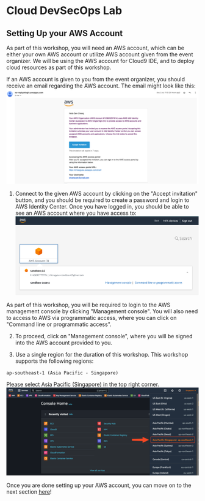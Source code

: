 # Cloud DevSecOps Lab
## Setting Up your AWS Account
As part of this workshop, you will need an AWS account, which can be either your own AWS account or utilize AWS account given from the event organizer. We will be using the AWS account for Cloud9 IDE, and to deploy cloud resources as part of this workshop.

If an AWS account is given to you from the event organizer, you should receive an email regarding the AWS account. The email might look like this:
![alt text](/resources/aws-org-invite.png?raw=true)

1. Connect to the given AWS account by clicking on the "Accept invitation" button, and you should be required to create a password and login to AWS Identity Center. Once you have logged in, you should be able to see an AWS account where you have access to:
![alt text](/resources/aws-sso-signin-page.png?raw=true)

As part of this workshop, you will be required to login to the AWS management console by clicking "Management console". You will also need to access to AWS via programmatic access, where you can click on "Command line or programmatic access". 

2. To proceed, click on "Management console", where you will be signed into the AWS account provided to you.

3. Use a single region for the duration of this workshop. This workshop supports the following regions:
```
ap-southeast-1 (Asia Pacific - Singapore)
```
Please select Asia Pacific (Singapore) in the top right corner.
![Alt text](/resources/console-home-sg.png?raw=true)

Once you are done setting up your AWS account, you can move on to the next section [here](/02-SettingUpCloud9.md)!